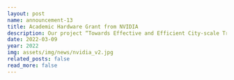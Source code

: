 ```yaml
---
layout: post
name: announcement-13
title: Academic Hardware Grant from NVIDIA
description: Our project “Towards Effective and Efficient City-scale Traffic Reconstruction” has received the academic hardware grant by NVIDIA. Thanks, NVIDIA!
date: 2022-03-09
year: 2022
img: assets/img/news/nvidia_v2.jpg 
related_posts: false
read_more: false 
---
```

